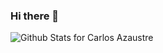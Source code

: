 ### Hi there 👋

![Github Stats for Carlos Azaustre](https://github-readme-stats.vercel.app/api?username=Pabline&show_icons=true&hide_border=true&title_color=ffb300&icon_color=ffb300&bg_color=dddddd)


<!--
**Pabline/Pabline** is a ✨ _special_ ✨ repository because its `README.md` (this file) appears on your GitHub profile.

Here are some ideas to get you started:

- 🔭 I’m currently working on ...
- 🌱 I’m currently learning ...
- 👯 I’m looking to collaborate on ...
- 🤔 I’m looking for help with ...
- 💬 Ask me about ...
- 📫 How to reach me: ...
- 😄 Pronouns: ...
- ⚡ Fun fact: ...
-->
